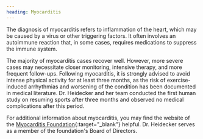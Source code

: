 ```yaml
---
heading: Myocarditis
---
```


The diagnosis of myocarditis refers to inflammation of the heart, which may be caused by a virus or other triggering factors.
It often involves an autoimmune reaction that, in some cases, requires medications to suppress the immune system.

The majority of myocarditis cases recover well. However, more severe cases may necessitate closer monitoring, intensive therapy, and more frequent follow-ups. Following myocarditis, it is strongly advised to avoid intense physical activity for at least three months, as the risk of exercise-induced arrhythmias and worsening of the condition has been documented in medical literature. Dr. Heidecker and her team conducted the first human study on resuming sports after three months and observed no medical complications after this period.

For additional information about myocarditis, you may find the website of the [Myocarditis Foundation](https://www.myocarditisfoundation.org/){:target="\_blank"} helpful. Dr. Heidecker serves as a member of the foundation's Board of Directors.

